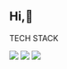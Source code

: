 ## Hi,🤚

<!--
**jinhobyeong/jinhobyeong** is a ✨ _special_ ✨ repository because its `README.md` (this file) appears on your GitHub profile.

Here are some ideas to get you started:

- 🔭 I’m currently working on ...
- 🌱 I’m currently learning ...
- 👯 I’m looking to collaborate on ...
- 🤔 I’m looking for help with ...
- 💬 Ask me about ...
- 📫 How to reach me: ...
- 😄 Pronouns: ...
- ⚡ Fun fact: ...
-->

<!-- 
  [![Solved.ac Profile](http://mazassumnida.wtf/api/v2/generate_badge?boj=asxws7941)](https://solved.ac/asxws7941/)
  
   -->


  
 TECH STACK
 
 <img src="https://img.shields.io/badge/Html5-E34F26?style=flat-square&logo=Html5&logoColor=white"/>     <img src="https://img.shields.io/badge/Css3-1572B6?style=flat-square&logo=Css3&logoColor=white"/>           <img src="https://img.shields.io/badge/JavaScript-F7DF1E?style=flat-square&logo=javaScript&logoColor=white"/> 
 
<!--  <img src="https://img.shields.io/badge/Java-007396?style=flat-square&logo=Java&logoColor=white"/>      <img src="https://img.shields.io/badge/C-A8B9CC?style=flat-square&logo=Kotlin&logoColor=white"/>      

 <img src="https://img.shields.io/badge/Kotlin-7F52FF?style=flat-square&logo=Kotlin&logoColor=white"/>        
 <br> -->
 
<!--  🛠 TOOLS

 <img src="https://img.shields.io/badge/Git-F05032?style=flat-square&logo=Git&logoColor=white"/>    <img src="https://img.shields.io/badge/VisualStudioCode-007ACC?style=flat-square&logo=VisualStudioCode&logoColor=white"/>   <img src="https://img.shields.io/badge/AndroidStudio-3DDC84?style=flat-square&logo=AndroidStudio&logoColor=white"/> -->

    
